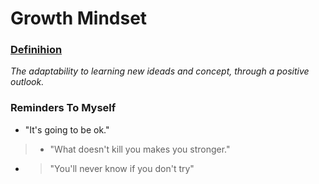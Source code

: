 # Growth Mindset

### [Definihion](https://www.renaissance.com/edwords/growth-mindset/)
    
*The adaptability to learning new ideads and concept, through a positive outlook.*  

### Reminders To Myself

- "It's going to be ok."

> - "What doesn't kill you makes you stronger."

- > "You'll never know if you don't try"
